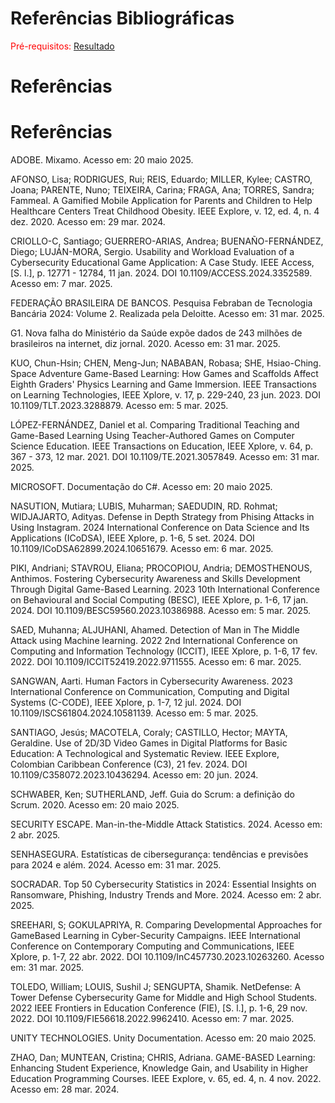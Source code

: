 # Referências Bibliográficas

<span style="color:red">Pré-requisitos: <a href="6-Conclusão.md">Resultado</a></span>

# Referências

# Referências

ADOBE. Mixamo. Acesso em: 20 maio 2025.

AFONSO, Lisa; RODRIGUES, Rui; REIS, Eduardo; MILLER, Kylee; CASTRO, Joana; PARENTE, Nuno; TEIXEIRA, Carina; FRAGA, Ana; TORRES, Sandra; Fammeal. A Gamified Mobile Application for Parents and Children to Help Healthcare Centers Treat Childhood Obesity. IEEE Explore, v. 12, ed. 4, n. 4 dez. 2020. Acesso em: 29 mar. 2024.

CRIOLLO-C, Santiago; GUERRERO-ARIAS, Andrea; BUENAÑO-FERNÁNDEZ, Diego; LUJÁN-MORA, Sergio. Usability and Workload Evaluation of a Cybersecurity Educational Game Application: A Case Study. IEEE Access, [S. l.], p. 12771 - 12784, 11 jan. 2024. DOI 10.1109/ACCESS.2024.3352589. Acesso em: 7 mar. 2025.

FEDERAÇÃO BRASILEIRA DE BANCOS. Pesquisa Febraban de Tecnologia Bancária 2024: Volume 2. Realizada pela Deloitte. Acesso em: 31 mar. 2025.

G1. Nova falha do Ministério da Saúde expõe dados de 243 milhões de brasileiros na internet, diz jornal. 2020. Acesso em: 31 mar. 2025.

KUO, Chun-Hsin; CHEN, Meng-Jun; NABABAN, Robasa; SHE, Hsiao-Ching. Space Adventure Game-Based Learning: How Games and Scaffolds Affect Eighth Graders' Physics Learning and Game Immersion. IEEE Transactions on Learning Technologies, IEEE Xplore, v. 17, p. 229-240, 23 jun. 2023. DOI 10.1109/TLT.2023.3288879. Acesso em: 5 mar. 2025.

LÓPEZ-FERNÁNDEZ, Daniel et al. Comparing Traditional Teaching and Game-Based Learning Using Teacher-Authored Games on Computer Science Education. IEEE Transactions on Education, IEEE Xplore, v. 64, p. 367 - 373, 12 mar. 2021. DOI 10.1109/TE.2021.3057849. Acesso em: 31 mar. 2025.

MICROSOFT. Documentação do C#. Acesso em: 20 maio 2025.

NASUTION, Mutiara; LUBIS, Muharman; SAEDUDIN, RD. Rohmat; WIDJAJARTO, Adityas. Defense in Depth Strategy from Phising Attacks in Using Instagram. 2024 International Conference on Data Science and Its Applications (ICoDSA), IEEE Xplore, p. 1-6, 5 set. 2024. DOI 10.1109/ICoDSA62899.2024.10651679. Acesso em: 6 mar. 2025.

PIKI, Andriani; STAVROU, Eliana; PROCOPIOU, Andria; DEMOSTHENOUS, Anthimos. Fostering Cybersecurity Awareness and Skills Development Through Digital Game-Based Learning. 2023 10th International Conference on Behavioural and Social Computing (BESC), IEEE Xplore, p. 1-6, 17 jan. 2024. DOI 10.1109/BESC59560.2023.10386988. Acesso em: 5 mar. 2025.

SAED, Muhanna; ALJUHANI, Ahamed. Detection of Man in The Middle Attack using Machine learning. 2022 2nd International Conference on Computing and Information Technology (ICCIT), IEEE Xplore, p. 1-6, 17 fev. 2022. DOI 10.1109/ICCIT52419.2022.9711555. Acesso em: 6 mar. 2025.

SANGWAN, Aarti. Human Factors in Cybersecurity Awareness. 2023 International Conference on Communication, Computing and Digital Systems (C-CODE), IEEE Xplore, p. 1-7, 12 jul. 2024. DOI 10.1109/ISCS61804.2024.10581139. Acesso em: 5 mar. 2025.

SANTIAGO, Jesús; MACOTELA, Coraly; CASTILLO, Hector; MAYTA, Geraldine. Use of 2D/3D Video Games in Digital Platforms for Basic Education: A Technological and Systematic Review. IEEE Explore, Colombian Caribbean Conference (C3), 21 fev. 2024. DOI 10.1109/C358072.2023.10436294. Acesso em: 20 jun. 2024.

SCHWABER, Ken; SUTHERLAND, Jeff. Guia do Scrum: a definição do Scrum. 2020. Acesso em: 20 maio 2025.

SECURITY ESCAPE. Man-in-the-Middle Attack Statistics. 2024. Acesso em: 2 abr. 2025.

SENHASEGURA. Estatísticas de cibersegurança: tendências e previsões para 2024 e além. 2024. Acesso em: 31 mar. 2025.

SOCRADAR. Top 50 Cybersecurity Statistics in 2024: Essential Insights on Ransomware, Phishing, Industry Trends and More. 2024. Acesso em: 2 abr. 2025.

SREEHARI, S; GOKULAPRIYA, R. Comparing Developmental Approaches for GameBased Learning in Cyber-Security Campaigns. IEEE International Conference on Contemporary Computing and Communications, IEEE Xplore, p. 1-7, 22 abr. 2022. DOI 10.1109/InC457730.2023.10263260. Acesso em: 31 mar. 2025.

TOLEDO, William; LOUIS, Sushil J; SENGUPTA, Shamik. NetDefense: A Tower Defense Cybersecurity Game for Middle and High School Students. 2022 IEEE Frontiers in Education Conference (FIE), [S. l.], p. 1-6, 29 nov. 2022. DOI 10.1109/FIE56618.2022.9962410. Acesso em: 7 mar. 2025.

UNITY TECHNOLOGIES. Unity Documentation. Acesso em: 20 maio 2025.

ZHAO, Dan; MUNTEAN, Cristina; CHRIS, Adriana. GAME-BASED Learning: Enhancing Student Experience, Knowledge Gain, and Usability in Higher Education Programming Courses. IEEE Explore, v. 65, ed. 4, n. 4 nov. 2022. Acesso em: 28 mar. 2024.


